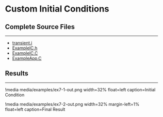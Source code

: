 # Custom Initial Conditions

## Complete Source Files
---

- [transient.i](https://github.com/idaholab/moose/blob/devel/examples/ex07_ics/transient.i)
- [ExampleIC.h](https://github.com/idaholab/moose/blob/devel/examples/ex07_ics/include/ics/ExampleIC.h)
- [ExampleIC.C](https://github.com/idaholab/moose/blob/devel/examples/ex07_ics/src/ics/ExampleIC.C)
- [ExampleApp.C](https://github.com/idaholab/moose/blob/devel/examples/ex07_ics/src/base/ExampleApp.C)

## Results
---
!media media/examples/ex7-1-out.png width=32% float=left caption=Initial Condition

!media media/examples/ex7-2-out.png width=32% margin-left=1% float=left caption=Final Result
